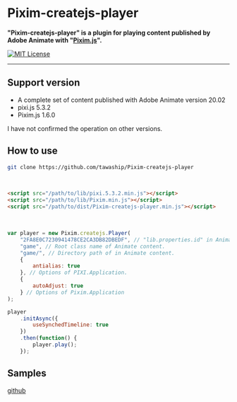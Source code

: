 # Pixim-createjs-player

**"Pixim-createjs-player" is a plugin for playing content published by Adobe Animate with "[Pixim.js](https://github.com/tawaship/Pixim.js)".**

[![MIT License](http://img.shields.io/badge/license-MIT-blue.svg?style=flat)](LICENSE)

---

## Support version

- A complete set of content published with Adobe Animate version 20.02
- pixi.js 5.3.2
- Pixim.js 1.6.0

I have not confirmed the operation on other versions.

## How to use

```sh
git clone https://github.com/tawaship/Pixim-createjs-player
```

<br>

```html
<script src="/path/to/lib/pixi.5.3.2.min.js"></script>
<script src="/path/to/lib/Pixim.min.js"></script>
<script src="/path/to/dist/Pixim-createjs-player.min.js"></script>
```

<br>

```javascript
var player = new Pixim.createjs.Player(
	"2FA8E0C7230941478CE2CA3DB82DBEDF", // "lib.properties.id" in Animate content.
	"game", // Root class name of Animate content.
	"game/", // Directory path of in Animate content.
	{
		antialias: true
	}, // Options of PIXI.Application.
	{
		autoAdjust: true
	} // Options of Pixim.Application
);

player
	.initAsync({
		useSynchedTimeline: true
	})
	.then(function() {
		player.play();
	});
```

## Samples

[github](https://tawaship.github.io/Pixim-createjs-player/samples/)